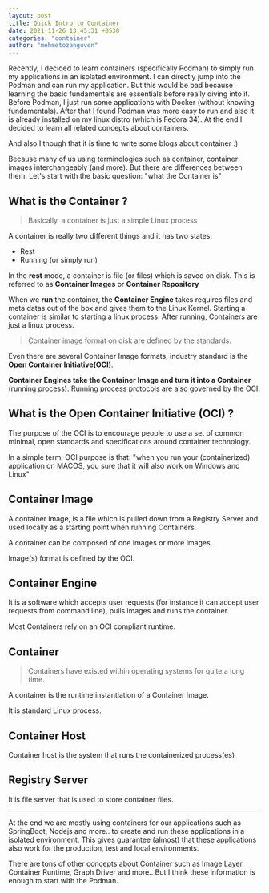 ```yaml
---
layout: post
title: Quick Intro to Container
date: 2021-11-26 13:45:31 +0530
categories: "container"
author: "mehmetozanguven"
---
```


Recently, I decided to learn containers (specifically Podman) to simply run my applications in an isolated environment. I can directly jump into the Podman and can run my application. But this would be bad because learning the basic fundamentals are essentials before really diving into it. Before Podman, I just run some applications with Docker (without knowing fundamentals). After that I found Podman was more easy to run and also it is already installed on my linux distro (which is Fedora 34). At the end I decided to learn all related concepts about containers.

And also I though that it is time to write some blogs about container :)

Because many of us using terminologies such as container, container images interchangeably (and more). But there are differences between them. Let's start with the basic question: "what the Container is"

## What is the Container ?

> Basically, a container is just a simple Linux process

A container is really two different things and it has two states:

- Rest
- Running (or simply run)

In the **rest** mode, a container is file (or files) which is saved on disk. This is referred to as **Container Images** or **Container Repository**

When we **run** the container, the **Container Engine** takes requires files and meta datas out of the box and gives them to the Linux Kernel. Starting a container is similar to starting a linux process. After running, Containers are just a linux process.

> Container image format on disk are defined by the standards.

Even there are several Container Image formats, industry standard is the **Open Container Initiative(OCI)**.

**Container Engines take the Container Image and turn it into a Container** (running process). Running process protocols are also governed by the OCI.

## What is the Open Container Initiative (OCI) ?

The purpose of the OCI is to encourage people to use a set of common minimal, open standards and specifications around container technology.

In a simple term, OCI purpose is that: "when you run your (containerized) application on MACOS, you sure that it will also work on Windows and Linux"

## Container Image

A container image, is a file which is pulled down from a Registry Server and used locally as a starting point when running Containers.

A container can be composed of one images or more images.

Image(s) format is defined by the OCI.

## Container Engine

It is a software which accepts user requests (for instance it can accept user requests from command line), pulls images and runs the container.

Most Containers rely on an OCI compliant runtime.

## Container

> Containers have existed within operating systems for quite a long time. 

A container is the runtime instantiation of a Container Image. 

It is standard Linux process.

## Container Host

Container host is the system that runs the containerized process(es)

## Registry Server

It is file server that is used to store container files.

---

At the end we are mostly using containers for our applications such as SpringBoot, Nodejs and more.. to create and run these applications in a isolated environment. This gives guarantee (almost) that these applications also work for the production, test and local environments.

There are tons of other concepts about Container such as Image Layer, Container Runtime, Graph Driver and more.. But I think these information is enough to start with the Podman.